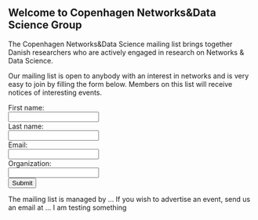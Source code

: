 ## Welcome to Copenhagen Networks&Data Science Group

The Copenhagen Networks&Data Science mailing list brings together Danish researchers who are actively engaged in research on Networks & Data Science. 

Our mailing list is open to anybody with an interest in networks and is very easy to join by filling the form below.
Members on this list will receive notices of interesting events. 

<div id="main_div">
  <form name="gform" id="gform" enctype="text/plain" action="https://docs.google.com/forms/d/e/1FAIpQLSeXD5_I95sB7t9vcdhYmSQRaqlmPpBya5Ryd7CTEHdVIQQ6BA/formResponse?" target="hidden_iframe" onsubmit="submitted=true;">
  First name:  <br>
  <input type="text" name="entry.1768266154" id="entry.1768266154" required><br>
  Last name:  <br>
  <input type="text" name="entry.937911144" id="entry.937911144" required><br>
   Email:  <br>
  <input type="email" name="entry.2049352076" id="entry.2049352076" required><br>
   Organization:  <br>
  <input type="text" name="entry.477696347" id="entry.477696347" required><br>
  <input type="submit" value="Submit">
</form>
<iframe name="hidden_iframe" id="hidden_iframe" style="display:none;" onload="if(submitted) {}"></iframe>
</div>

<script src="https://code.jquery.com/jquery-3.4.1.min.js"></script>
<script type="text/javascript">var submitted=false;</script>
<script type="text/javascript">
$('#gform').on('submit', function(e) {
  $('#main_div *').fadeOut(2000);
  $('#main_div').prepend('Your submission has been processed...');
  });
</script>

The mailing list is managed by ... If you wish to advertise an event, send us an email at ...
I am testing something
